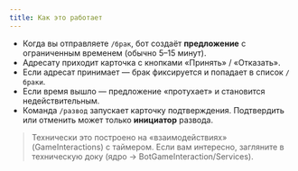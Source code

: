 ```yaml
---
title: Как это работает
---
```


- Когда вы отправляете `/брак`, бот создаёт **предложение** с ограниченным временем (обычно 5–15 минут).
- Адресату приходит карточка с кнопками «Принять» / «Отказать».
- Если адресат принимает — брак фиксируется и попадает в список `/браки`.
- Если время вышло — предложение «протухает» и становится недействительным.
- Команда `/развод` запускает карточку подтверждения. Подтвердить или отменить может только **инициатор** развода.

> Технически это построено на «взаимодействиях» (GameInteractions) с таймером. Если вам интересно, загляните в техническую доку (ядро → BotGameInteraction/Services).
